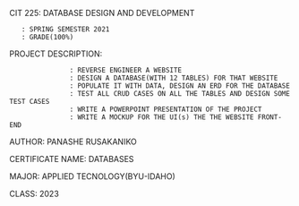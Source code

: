 CIT 225: DATABASE DESIGN AND DEVELOPMENT 

       : SPRING SEMESTER 2021
       : GRADE(100%)

PROJECT DESCRIPTION: 

                   : REVERSE ENGINEER A WEBSITE
                   : DESIGN A DATABASE(WITH 12 TABLES) FOR THAT WEBSITE
                   : POPULATE IT WITH DATA, DESIGN AN ERD FOR THE DATABASE
                   : TEST ALL CRUD CASES ON ALL THE TABLES AND DESIGN SOME TEST CASES
                   : WRITE A POWERPOINT PRESENTATION OF THE PROJECT
                   : WRITE A MOCKUP FOR THE UI(s) THE THE WEBSITE FRONT-END
                
AUTHOR: PANASHE RUSAKANIKO

CERTIFICATE NAME: DATABASES

MAJOR: APPLIED TECNOLOGY(BYU-IDAHO)

CLASS: 2023
